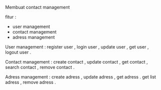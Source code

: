 Membuat contact management

fitur :
- user management
- contact management
- adress management

User management : register user , login user , update user , get user , logout user .

Contact management : create contact , update contact , get contact , search contact , remove contact .

Adress management : create adress , update adress , get adress . get list adress , remove adress .
